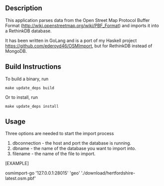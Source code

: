Description
-----------

This application parses data from the Open Street Map Protocol Buffer Format (http://wiki.openstreetmap.org/wiki/PBF_Format) and imports it into a RethinkDB database.

It has been written in GoLang and is a port of my Haskell project https://github.com/ederoyd46/OSMImport, but for RethinkDB instead of MongoDB.

Build Instructions
------------------

To build a binary, run

```
make update_deps build
```

Or to install, run

```
make update_deps install
```

Usage
-----

Three options are needed to start the import process

1. dbconnection - the host and port the database is running.
2. dbname - the name of the database you want to import into.
3. filename - the name of the file to import.


[EXAMPLE]

osmimport-go '127.0.0.1:28015' 'geo' './download/hertfordshire-latest.osm.pbf'

<!-- Docker Usage
------------
Pull down the repository

```
docker pull ederoyd46/osmimport
```

Run an import, assumes you have a container called mongo, and have downloaded the england data from OSM in protocol buffer format

```
docker run -d --name mongo -p 27017:27017 -v $(pwd)/data:/data/db mongo
docker run -it --rm=true --link mongo:mongo -v $(pwd)/download:/data ederoyd46/osmimport 'mongo:27017' 'geo_data' '/data/england-latest.osm.pbf'
``` -->
